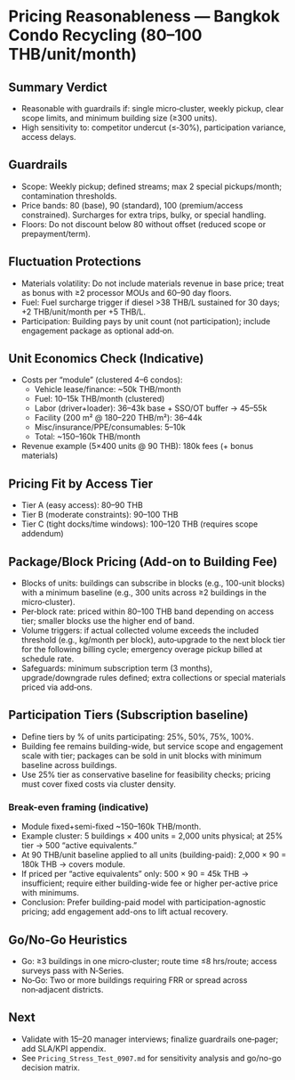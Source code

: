 # Pricing Reasonableness — Bangkok Condo Recycling (80–100 THB/unit/month)

## Summary Verdict
- Reasonable with guardrails if: single micro‑cluster, weekly pickup, clear scope limits, and minimum building size (≥300 units).
- High sensitivity to: competitor undercut (≤‑30%), participation variance, access delays.

## Guardrails
- Scope: Weekly pickup; defined streams; max 2 special pickups/month; contamination thresholds.
- Price bands: 80 (base), 90 (standard), 100 (premium/access constrained). Surcharges for extra trips, bulky, or special handling.
- Floors: Do not discount below 80 without offset (reduced scope or prepayment/term).

## Fluctuation Protections
- Materials volatility: Do not include materials revenue in base price; treat as bonus with ≥2 processor MOUs and 60–90 day floors.
- Fuel: Fuel surcharge trigger if diesel >38 THB/L sustained for 30 days; +2 THB/unit/month per +5 THB/L.
- Participation: Building pays by unit count (not participation); include engagement package as optional add‑on.

## Unit Economics Check (Indicative)
- Costs per “module” (clustered 4–6 condos):
  - Vehicle lease/finance: ~50k THB/month
  - Fuel: 10–15k THB/month (clustered)
  - Labor (driver+loader): 36–43k base + SSO/OT buffer → 45–55k
  - Facility (200 m² @ 180–220 THB/m²): 36–44k
  - Misc/insurance/PPE/consumables: 5–10k
  - Total: ~150–160k THB/month
- Revenue example (5×400 units @ 90 THB): 180k fees (+ bonus materials)

## Pricing Fit by Access Tier
- Tier A (easy access): 80–90 THB
- Tier B (moderate constraints): 90–100 THB
- Tier C (tight docks/time windows): 100–120 THB (requires scope addendum)

## Package/Block Pricing (Add-on to Building Fee)
- Blocks of units: buildings can subscribe in blocks (e.g., 100-unit blocks) with a minimum baseline (e.g., 300 units across ≥2 buildings in the micro‑cluster).
- Per‑block rate: priced within 80–100 THB band depending on access tier; smaller blocks use the higher end of band.
- Volume triggers: if actual collected volume exceeds the included threshold (e.g., kg/month per block), auto‑upgrade to the next block tier for the following billing cycle; emergency overage pickup billed at schedule rate.
- Safeguards: minimum subscription term (3 months), upgrade/downgrade rules defined; extra collections or special materials priced via add‑ons.

## Participation Tiers (Subscription baseline)
- Define tiers by % of units participating: 25%, 50%, 75%, 100%.
- Building fee remains building-wide, but service scope and engagement scale with tier; packages can be sold in unit blocks with minimum baseline across buildings.
- Use 25% tier as conservative baseline for feasibility checks; pricing must cover fixed costs via cluster density.

### Break-even framing (indicative)
- Module fixed+semi-fixed ~150–160k THB/month.
- Example cluster: 5 buildings × 400 units = 2,000 units physical; at 25% tier → 500 “active equivalents.”
- At 90 THB/unit baseline applied to all units (building-paid): 2,000 × 90 = 180k THB → covers module.
- If priced per “active equivalents” only: 500 × 90 = 45k THB → insufficient; require either building-wide fee or higher per-active price with minimums.
- Conclusion: Prefer building-paid model with participation-agnostic pricing; add engagement add-ons to lift actual recovery.

## Go/No‑Go Heuristics
- Go: ≥3 buildings in one micro‑cluster; route time ≤8 hrs/route; access surveys pass with N‑Series.
- No‑Go: Two or more buildings requiring FRR or spread across non‑adjacent districts.

## Next
- Validate with 15–20 manager interviews; finalize guardrails one‑pager; add SLA/KPI appendix.
- See `Pricing_Stress_Test_0907.md` for sensitivity analysis and go/no-go decision matrix.
